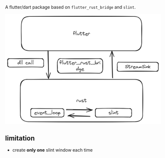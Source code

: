 A flutter/dart package based on `flutter_rust_bridge` and `slint`.



![image](./fsb.png)

## limitation

* create **only one** slint window each time

